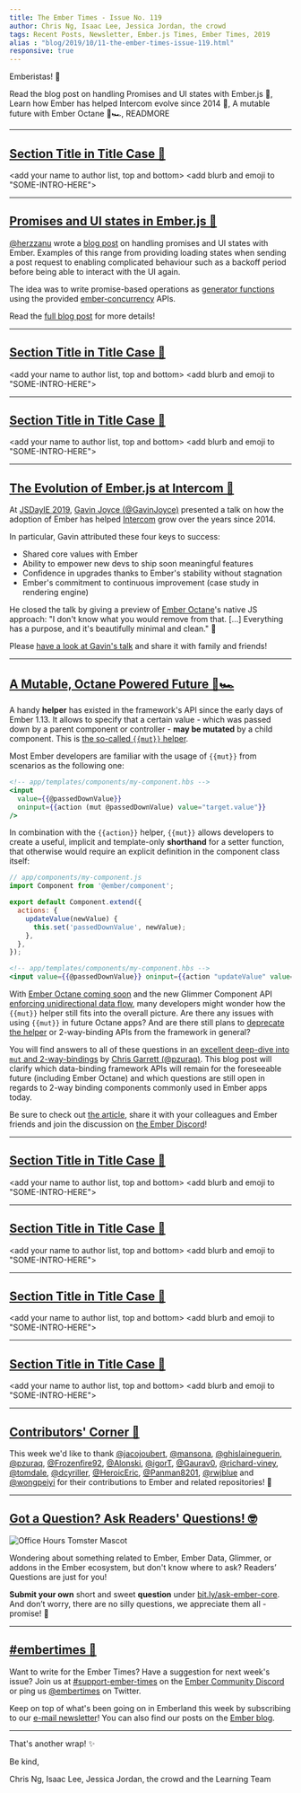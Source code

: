 ```yaml
---
title: The Ember Times - Issue No. 119
author: Chris Ng, Isaac Lee, Jessica Jordan, the crowd
tags: Recent Posts, Newsletter, Ember.js Times, Ember Times, 2019
alias : "blog/2019/10/11-the-ember-times-issue-119.html"
responsive: true
---
```


<SAYING-HELLO-IN-YOUR-FAVORITE-LANGUAGE> Emberistas! 🐹

<SOME-INTRO-HERE-TO-KEEP-THEM-SUBSCRIBERS-READING>
Read the blog post on handling Promises and UI states with Ember.js 🔄,
Learn how Ember has helped Intercom evolve since 2014 📖,
A mutable future with Ember Octane 🐹🏎,
READMORE

---

## [Section Title in Title Case 🐹](#section-url)

<change section title emoji>
<consider adding some bold to your paragraph>

<add your name to author list, top and bottom>
<add blurb and emoji to "SOME-INTRO-HERE">

---

## [Promises and UI states in Ember.js 🔄](https://embersteps.com/promises-and-ui-states-in-ember-js/)

[@herzzanu](https://github.com/herzzanu) wrote a [blog post](https://embersteps.com/promises-and-ui-states-in-ember-js/) on handling promises and UI states with Ember. Examples of this range from providing loading states when sending a post request to enabling complicated behaviour such as a backoff period before being able to interact with the UI again.

The idea was to write promise-based operations as [generator functions](https://developer.mozilla.org/en-US/docs/Web/JavaScript/Reference/Statements/function*) using the provided [ember-concurrency](http://ember-concurrency.com) APIs.

Read the [full blog post](https://embersteps.com/promises-and-ui-states-in-ember-js/) for more details!

---

## [Section Title in Title Case 🐹](#section-url)

<change section title emoji>
<consider adding some bold to your paragraph>

<add your name to author list, top and bottom>
<add blurb and emoji to "SOME-INTRO-HERE">

---

## [Section Title in Title Case 🐹](#section-url)

<change section title emoji>
<consider adding some bold to your paragraph>

<add your name to author list, top and bottom>
<add blurb and emoji to "SOME-INTRO-HERE">

---

## [The Evolution of Ember.js at Intercom 📖](https://www.youtube.com/watch?v=NoCxHTxpmSQ)

At [JSDayIE 2019](https://www.jsday.org/), [Gavin Joyce (@GavinJoyce)](https://github.com/GavinJoyce) presented a talk on how the adoption of Ember has helped [Intercom](https://www.intercom.com/) grow over the years since 2014.

In particular, Gavin attributed these four keys to success:

- Shared core values with Ember
- Ability to empower new devs to ship soon meaningful features
- Confidence in upgrades thanks to Ember's stability without stagnation
- Ember's commitment to continuous improvement (case study in rendering engine)

He closed the talk by giving a preview of [Ember Octane](https://emberjs.com/editions/octane)'s native JS approach: "I don't know what you would remove from that. [...] Everything has a purpose, and it's beautifully minimal and clean." 💙

Please [have a look at Gavin's talk](https://www.youtube.com/watch?v=NoCxHTxpmSQ) and share it with family and friends!

---

## [A Mutable, Octane Powered Future 🐹🏎](https://www.pzuraq.com/on-mut-and-2-way-binding/)

A handy **helper** has existed in the framework's API since the early days of Ember 1.13. It allows to specify that a certain value - which was passed down by a parent component or controller - **may be mutated** by a child component. This is [the so-called `{{mut}}` helper](https://api.emberjs.com/ember/release/classes/Ember.Templates.helpers/methods/mut?anchor=mut).

Most Ember developers are familiar with the usage of `{{mut}}` from scenarios as the following one:

```handlebars
<!-- app/templates/components/my-component.hbs -->
<input
  value={{@passedDownValue}}
  oninput={{action (mut @passedDownValue) value="target.value"}}
/>
```

In combination with the `{{action}}` helper, `{{mut}}` allows developers to create a useful, implicit and template-only **shorthand** for a setter function, that otherwise would require an explicit definition in the component class itself:


```js
// app/components/my-component.js
import Component from '@ember/component';

export default Component.extend({
  actions: {
    updateValue(newValue) {
      this.set('passedDownValue', newValue);
    },
  },
});
```

```handlebars
<!-- app/templates/components/my-component.hbs -->
<input value={{@passedDownValue}} oninput={{action "updateValue" value="target.value"}} />
```

With [Ember Octane coming soon](https://blog.emberjs.com/2019/08/15/octane-release-plan.html) and the new Glimmer Component API [enforcing unidirectional data flow](https://blog.emberjs.com/2019/03/14/coming-soon-in-ember-octane-part-5.html), many developers might wonder how the `{{mut}}` helper still fits into the overall picture. Are there any issues with using `{{mut}}` in future Octane apps? And are there still plans to [deprecate the helper](https://github.com/emberjs/rfcs/issues/538) or 2-way-binding APIs from the framework in general?

<!--alex ignore remain-->
You will find answers to all of these questions in an [excellent deep-dive into `mut` and 2-way-bindings](https://www.pzuraq.com/on-mut-and-2-way-binding/) by [Chris Garrett (@pzuraq)](https://github.com/pzuraq). This blog post will clarify which data-binding framework APIs will remain for the foreseeable future (including Ember Octane) and which questions are still open in regards to 2-way binding components commonly used in Ember apps today.

Be sure to check out [the article](https://www.pzuraq.com/on-mut-and-2-way-binding/), share it with your colleagues and Ember friends and join the discussion on [the Ember Discord](https://discordapp.com/invite/zT3asNS)!

---

## [Section Title in Title Case 🐹](#section-url)

<change section title emoji>
<consider adding some bold to your paragraph>

<add your name to author list, top and bottom>
<add blurb and emoji to "SOME-INTRO-HERE">

---

## [Section Title in Title Case 🐹](#section-url)

<change section title emoji>
<consider adding some bold to your paragraph>

<add your name to author list, top and bottom>
<add blurb and emoji to "SOME-INTRO-HERE">

---

## [Section Title in Title Case 🐹](#section-url)

<change section title emoji>
<consider adding some bold to your paragraph>

<add your name to author list, top and bottom>
<add blurb and emoji to "SOME-INTRO-HERE">

---

## [Section Title in Title Case 🐹](#section-url)

<change section title emoji>
<consider adding some bold to your paragraph>

<add your name to author list, top and bottom>
<add blurb and emoji to "SOME-INTRO-HERE">

---

## [Contributors' Corner 👏](https://guides.emberjs.com/release/contributing/repositories/)

<p>This week we'd like to thank <a href="https://github.com/jacojoubert" target="gh-user">@jacojoubert</a>, <a href="https://github.com/mansona" target="gh-user">@mansona</a>, <a href="https://github.com/ghislaineguerin" target="gh-user">@ghislaineguerin</a>, <a href="https://github.com/pzuraq" target="gh-user">@pzuraq</a>, <a href="https://github.com/Frozenfire92" target="gh-user">@Frozenfire92</a>, <a href="https://github.com/Alonski" target="gh-user">@Alonski</a>, <a href="https://github.com/igorT" target="gh-user">@igorT</a>, <a href="https://github.com/Gaurav0" target="gh-user">@Gaurav0</a>, <a href="https://github.com/richard-viney" target="gh-user">@richard-viney</a>, <a href="https://github.com/tomdale" target="gh-user">@tomdale</a>, <a href="https://github.com/dcyriller" target="gh-user">@dcyriller</a>, <a href="https://github.com/HeroicEric" target="gh-user">@HeroicEric</a>, <a href="https://github.com/Panman8201" target="gh-user">@Panman8201</a>, <a href="https://github.com/rwjblue" target="gh-user">@rwjblue</a> and <a href="https://github.com/wongpeiyi" target="gh-user">@wongpeiyi</a>  for their contributions to Ember and related repositories! 💖</p>

---

## [Got a Question? Ask Readers' Questions! 🤓](https://docs.google.com/forms/d/e/1FAIpQLScqu7Lw_9cIkRtAiXKitgkAo4xX_pV1pdCfMJgIr6Py1V-9Og/viewform)

<div class="blog-row">
  <img class="float-right small transparent padded" alt="Office Hours Tomster Mascot" title="Readers' Questions" src="/images/tomsters/officehours.png" />

  <p>Wondering about something related to Ember, Ember Data, Glimmer, or addons in the Ember ecosystem, but don't know where to ask? Readers’ Questions are just for you!</p>

  <p><strong>Submit your own</strong> short and sweet <strong>question</strong> under <a href="https://bit.ly/ask-ember-core" target="rq">bit.ly/ask-ember-core</a>. And don’t worry, there are no silly questions, we appreciate them all - promise! 🤞</p>
</div>

---

## [#embertimes 📰](https://blog.emberjs.com/tags/newsletter.html)

Want to write for the Ember Times? Have a suggestion for next week's issue? Join us at [#support-ember-times](https://discordapp.com/channels/480462759797063690/485450546887786506) on the [Ember Community Discord](https://discordapp.com/invite/zT3asNS) or ping us [@embertimes](https://twitter.com/embertimes) on Twitter.

Keep on top of what's been going on in Emberland this week by subscribing to our [e-mail newsletter](https://the-emberjs-times.ongoodbits.com/)! You can also find our posts on the [Ember blog](https://emberjs.com/blog/tags/newsletter.html).

---

That's another wrap! ✨

Be kind,

Chris Ng, Isaac Lee, Jessica Jordan, the crowd and the Learning Team
